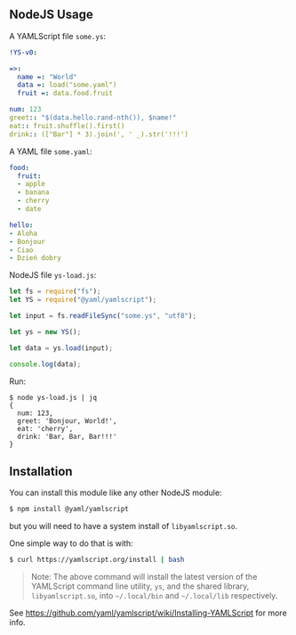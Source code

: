 ## NodeJS Usage

A YAMLScript file `some.ys`:

```yaml
!YS-v0:

=>:
  name =: "World"
  data =: load("some.yaml")
  fruit =: data.food.fruit

num: 123
greet:: "$(data.hello.rand-nth()), $name!"
eat:: fruit.shuffle().first()
drink:: (["Bar"] * 3).join(', ' _).str('!!!')
```

A YAML file `some.yaml`:

```yaml
food:
  fruit:
  - apple
  - banana
  - cherry
  - date

hello:
- Aloha
- Bonjour
- Ciao
- Dzień dobry
```

NodeJS file `ys-load.js`:

```js
let fs = require("fs");
let YS = require("@yaml/yamlscript");

let input = fs.readFileSync("some.ys", "utf8");

let ys = new YS();

let data = ys.load(input);

console.log(data);
```

Run:

```text
$ node ys-load.js | jq
{
  num: 123,
  greet: 'Bonjour, World!',
  eat: 'cherry',
  drink: 'Bar, Bar, Bar!!!'
}
```


## Installation

You can install this module like any other NodeJS module:

```bash
$ npm install @yaml/yamlscript
```

but you will need to have a system install of `libyamlscript.so`.

One simple way to do that is with:

```bash
$ curl https://yamlscript.org/install | bash
```

> Note: The above command will install the latest version of the YAMLScript
command line utility, `ys`, and the shared library, `libyamlscript.so`, into
`~/.local/bin` and `~/.local/lib` respectively.

See https://github.com/yaml/yamlscript/wiki/Installing-YAMLScript for more info.
